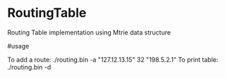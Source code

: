 # RoutingTable
Routing Table implementation using Mtrie data structure

#usage

To add a route: ./routing.bin -a "127.12.13.15" 32 "198.5.2.1"
To print table: ./routing.bin -d
